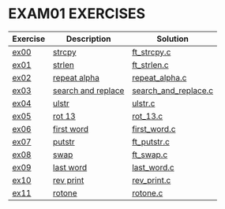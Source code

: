 # EXAM01 EXERCISES

|Exercise        |Description                    |Solution                     
|----------------|-------------------------------|--
|[ex00](https://github.com/Abdelghafour2001/1337/tree/master/Piscine-2021/EXAMES/exam01/ex00) | [strcpy](https://github.com/Abdelghafour2001/1337/tree/master/Piscine-2021/EXAMES/exam01/ex00/README.md)| [ft_strcpy.c](https://github.com/Abdelghafour2001/1337/tree/master/Piscine-2021/EXAMES/exam01/ex00/ft_strcpy.c)
|[ex01](https://github.com/Abdelghafour2001/1337/tree/master/Piscine-2021/EXAMES/exam01/ex01)|[strlen](https://github.com/Abdelghafour2001/1337/tree/master/Piscine-2021/EXAMES/exam01/ex01/README.md)|[ft_strlen.c](https://github.com/Abdelghafour2001/1337/tree/master/Piscine-2021/EXAMES/exam01/ex01/ft_strlen.c)
|[ex02](https://github.com/Abdelghafour2001/1337/tree/master/Piscine-2021/EXAMES/exam01/ex02)|[repeat alpha](https://github.com/Abdelghafour2001/1337/tree/master/Piscine-2021/EXAMES/exam01/ex02/README.md)|[repeat_alpha.c](https://github.com/Abdelghafour2001/1337/tree/master/Piscine-2021/EXAMES/exam01/ex02/repeat_alpha.c)
|[ex03](https://github.com/Abdelghafour2001/1337/tree/master/Piscine-2021/EXAMES/exam01/ex03)|[search and replace](https://github.com/Abdelghafour2001/1337/tree/master/Piscine-2021/EXAMES/exam01/ex03/README.md)|[search_and_replace.c](https://github.com/Abdelghafour2001/1337/tree/master/Piscine-2021/EXAMES/exam01/ex03/search_and_replace.c)
|[ex04](https://github.com/Abdelghafour2001/1337/tree/master/Piscine-2021/EXAMES/exam01/ex04)|[ulstr](https://github.com/Abdelghafour2001/1337/tree/master/Piscine-2021/EXAMES/exam01/ex04/README.md)|[ulstr.c](https://github.com/Abdelghafour2001/1337/tree/master/Piscine-2021/EXAMES/exam01/ex04/ulstr.c)
|[ex05](https://github.com/Abdelghafour2001/1337/tree/master/Piscine-2021/EXAMES/exam01/ex05)|[rot 13](https://github.com/Abdelghafour2001/1337/tree/master/Piscine-2021/EXAMES/exam01/ex05/README.md)|[rot_13.c](https://github.com/Abdelghafour2001/1337/tree/master/Piscine-2021/EXAMES/exam01/ex05/rot_13.c)
|[ex06](https://github.com/Abdelghafour2001/1337/tree/master/Piscine-2021/EXAMES/exam01/ex06)|[first word](https://github.com/Abdelghafour2001/1337/tree/master/Piscine-2021/EXAMES/exam01/ex06/README.md)|[first_word.c](https://github.com/Abdelghafour2001/1337/tree/master/Piscine-2021/EXAMES/exam01/ex06/first_word.c)
|[ex07](https://github.com/Abdelghafour2001/1337/tree/master/Piscine-2021/EXAMES/exam01/ex07)|[putstr](https://github.com/Abdelghafour2001/1337/tree/master/Piscine-2021/EXAMES/exam01/ex07/README.md)|[ft_putstr.c](https://github.com/Abdelghafour2001/1337/tree/master/Piscine-2021/EXAMES/exam01/ex07/ft_putstr.c)
|[ex08](https://github.com/Abdelghafour2001/1337/tree/master/Piscine-2021/EXAMES/exam01/ex08)|[swap](https://github.com/Abdelghafour2001/1337/tree/master/Piscine-2021/EXAMES/exam01/ex08/README.md)|[ft_swap.c](https://github.com/Abdelghafour2001/1337/tree/master/Piscine-2021/EXAMES/exam01/ex08/ft_swap.c)
|[ex09](https://github.com/Abdelghafour2001/1337/tree/master/Piscine-2021/EXAMES/exam01/ex09)|[last word](https://github.com/Abdelghafour2001/1337/tree/master/Piscine-2021/EXAMES/exam01/ex09/README.md)|[last_word.c](https://github.com/Abdelghafour2001/1337/tree/master/Piscine-2021/EXAMES/exam01/ex09/last_word.c)
|[ex10](https://github.com/Abdelghafour2001/1337/tree/master/Piscine-2021/EXAMES/exam01/ex10)|[rev print](https://github.com/Abdelghafour2001/1337/tree/master/Piscine-2021/EXAMES/exam01/ex10/README.md)|[rev_print.c](https://github.com/Abdelghafour2001/1337/tree/master/Piscine-2021/EXAMES/exam01/ex10/rev_print.c)
|[ex11](https://github.com/Abdelghafour2001/1337/tree/master/Piscine-2021/EXAMES/exam01/ex11)|[rotone](https://github.com/Abdelghafour2001/1337/tree/master/Piscine-2021/EXAMES/exam01/ex11/README.md)|[rotone.c](https://github.com/Abdelghafour2001/1337/tree/master/Piscine-2021/EXAMES/exam01/ex11/rotone.c)
